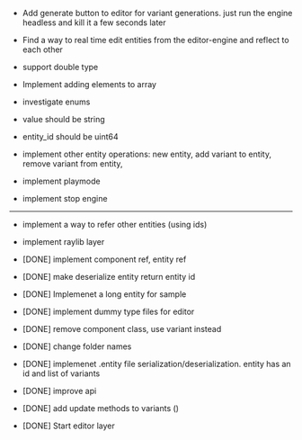 * Add generate button to editor for variant generations. just run the engine headless and kill it a few seconds later
* Find a way to real time edit entities from the editor-engine and reflect to each other

* support double type
* Implement adding elements to array
* investigate enums


* value should be string
* entity_id should be uint64

* implement other entity operations: new entity, add variant to entity, remove variant from entity, 

* implement playmode
* implement stop engine


-----------------------------------------

* implement a way to refer other entities (using ids)
* implement raylib layer


* [DONE] implement component ref, entity ref
* [DONE] make deserialize entity return entity id 
* [DONE] Implemenet a long entity for sample
* [DONE] implement dummy type files for editor
* [DONE] remove component class, use variant instead
* [DONE] change folder names
* [DONE] implemenet .entity file serialization/deserialization. entity has an id and list of variants
* [DONE] improve api
* [DONE] add update methods to variants ()
* [DONE] Start editor layer
